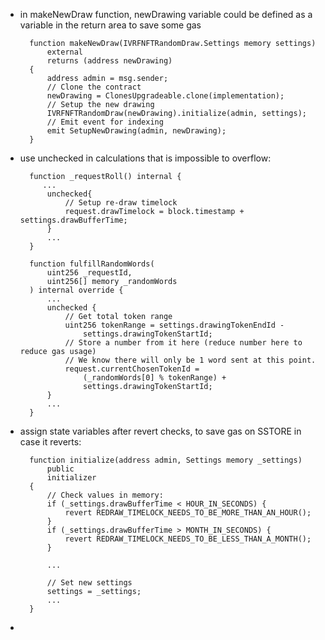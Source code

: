 - in makeNewDraw function, newDrawing variable could be defined as a variable in the return area to save some gas

        function makeNewDraw(IVRFNFTRandomDraw.Settings memory settings)
            external
            returns (address newDrawing)
        {
            address admin = msg.sender;
            // Clone the contract
            newDrawing = ClonesUpgradeable.clone(implementation);
            // Setup the new drawing
            IVRFNFTRandomDraw(newDrawing).initialize(admin, settings);
            // Emit event for indexing
            emit SetupNewDrawing(admin, newDrawing);
        }
- use unchecked in calculations that is impossible to overflow:

        function _requestRoll() internal {
           ...
            unchecked{
                // Setup re-draw timelock
                request.drawTimelock = block.timestamp + settings.drawBufferTime;
            }
            ...
        }

        function fulfillRandomWords(
            uint256 _requestId,
            uint256[] memory _randomWords
        ) internal override {
            ...
            unchecked {
                // Get total token range
                uint256 tokenRange = settings.drawingTokenEndId -
                    settings.drawingTokenStartId;
                // Store a number from it here (reduce number here to reduce gas usage)
                // We know there will only be 1 word sent at this point.
                request.currentChosenTokenId =
                    (_randomWords[0] % tokenRange) +
                    settings.drawingTokenStartId;
            }
            ...
        }
- assign state variables after revert checks, to save gas on SSTORE in case it reverts:

        function initialize(address admin, Settings memory _settings)
            public
            initializer
        {
            // Check values in memory:
            if (_settings.drawBufferTime < HOUR_IN_SECONDS) {
                revert REDRAW_TIMELOCK_NEEDS_TO_BE_MORE_THAN_AN_HOUR();
            }
            if (_settings.drawBufferTime > MONTH_IN_SECONDS) {
                revert REDRAW_TIMELOCK_NEEDS_TO_BE_LESS_THAN_A_MONTH();
            }

            ...

            // Set new settings
            settings = _settings;
            ...
        }

- 